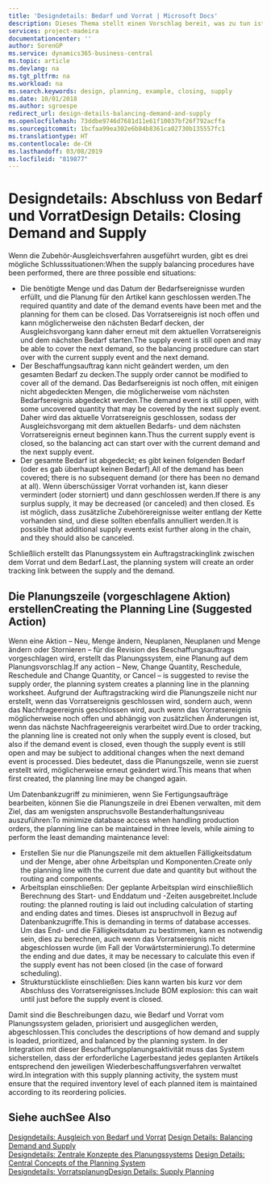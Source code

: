 ```yaml
---
title: 'Designdetails: Bedarf und Vorrat | Microsoft Docs'
description: Dieses Thema stellt einen Vorschlag bereit, was zu tun ist, nachdem Sie das Zubehör-Ausgleichsverfahren ausgeführt haben.
services: project-madeira
documentationcenter: ''
author: SorenGP
ms.service: dynamics365-business-central
ms.topic: article
ms.devlang: na
ms.tgt_pltfrm: na
ms.workload: na
ms.search.keywords: design, planning, example, closing, supply
ms.date: 10/01/2018
ms.author: sgroespe
redirect_url: design-details-balancing-demand-and-supply
ms.openlocfilehash: 73ddbe9746d7681d11e61f10037bf26f792acffa
ms.sourcegitcommit: 1bcfaa99ea302e6b84b8361ca02730b135557fc1
ms.translationtype: HT
ms.contentlocale: de-CH
ms.lasthandoff: 03/08/2019
ms.locfileid: "819877"
---
```

# <a name="design-details-closing-demand-and-supply"></a><span data-ttu-id="37845-103">Designdetails: Abschluss von Bedarf und Vorrat</span><span class="sxs-lookup"><span data-stu-id="37845-103">Design Details: Closing Demand and Supply</span></span>
<span data-ttu-id="37845-104">Wenn die Zubehör-Ausgleichsverfahren ausgeführt wurden, gibt es drei mögliche Schlusssituationen:</span><span class="sxs-lookup"><span data-stu-id="37845-104">When the supply balancing procedures have been performed, there are three possible end situations:</span></span>  

* <span data-ttu-id="37845-105">Die benötigte Menge und das Datum der Bedarfsereignisse wurden erfüllt, und die Planung für den Artikel kann geschlossen werden.</span><span class="sxs-lookup"><span data-stu-id="37845-105">The required quantity and date of the demand events have been met and the planning for them can be closed.</span></span> <span data-ttu-id="37845-106">Das Vorratsereignis ist noch offen und kann möglicherweise den nächsten Bedarf decken, der Ausgleichsvorgang kann daher erneut mit dem aktuellen Vorratsereignis und dem nächsten Bedarf starten.</span><span class="sxs-lookup"><span data-stu-id="37845-106">The supply event is still open and may be able to cover the next demand, so the balancing procedure can start over with the current supply event and the next demand.</span></span>  
* <span data-ttu-id="37845-107">Der Beschaffungsauftrag kann nicht geändert werden, um den gesamten Bedarf zu decken.</span><span class="sxs-lookup"><span data-stu-id="37845-107">The supply order cannot be modified to cover all of the demand.</span></span> <span data-ttu-id="37845-108">Das Bedarfsereignis ist noch offen, mit einigen nicht abgedeckten Mengen, die möglicherweise vom nächsten Bedarfsereignis abgedeckt werden.</span><span class="sxs-lookup"><span data-stu-id="37845-108">The demand event is still open, with some uncovered quantity that may be covered by the next supply event.</span></span> <span data-ttu-id="37845-109">Daher wird das aktuelle Vorratsereignis geschlossen, sodass der Ausgleichsvorgang mit dem aktuellen Bedarfs- und dem nächsten Vorratsereignis erneut beginnen kann.</span><span class="sxs-lookup"><span data-stu-id="37845-109">Thus the current supply event is closed, so the balancing act can start over with the current demand and the next supply event.</span></span>  
* <span data-ttu-id="37845-110">Der gesamte Bedarf ist abgedeckt; es gibt keinen folgenden Bedarf (oder es gab überhaupt keinen Bedarf).</span><span class="sxs-lookup"><span data-stu-id="37845-110">All of the demand has been covered; there is no subsequent demand (or there has been no demand at all).</span></span> <span data-ttu-id="37845-111">Wenn überschüssiger Vorrat vorhanden ist, kann dieser vermindert (oder storniert) und dann geschlossen werden.</span><span class="sxs-lookup"><span data-stu-id="37845-111">If there is any surplus supply, it may be decreased (or canceled) and then closed.</span></span> <span data-ttu-id="37845-112">Es ist möglich, dass zusätzliche Zubehörereignisse weiter entlang der Kette vorhanden sind, und diese sollten ebenfalls annulliert werden.</span><span class="sxs-lookup"><span data-stu-id="37845-112">It is possible that additional supply events exist further along in the chain, and they should also be canceled.</span></span>  

<span data-ttu-id="37845-113">Schließlich erstellt das Planungssystem ein Auftragstrackinglink zwischen dem Vorrat und dem Bedarf.</span><span class="sxs-lookup"><span data-stu-id="37845-113">Last, the planning system will create an order tracking link between the supply and the demand.</span></span>  

## <a name="creating-the-planning-line-suggested-action"></a><span data-ttu-id="37845-114">Die Planungszeile (vorgeschlagene Aktion) erstellen</span><span class="sxs-lookup"><span data-stu-id="37845-114">Creating the Planning Line (Suggested Action)</span></span>  
<span data-ttu-id="37845-115">Wenn eine Aktion – Neu, Menge ändern, Neuplanen, Neuplanen und Menge ändern oder Stornieren – für die Revision des Beschaffungsauftrags vorgeschlagen wird, erstellt das Planungssystem, eine Planung auf dem Planungsvorschlag.</span><span class="sxs-lookup"><span data-stu-id="37845-115">If any action – New, Change Quantity, Reschedule, Reschedule and Change Quantity, or Cancel – is suggested to revise the supply order, the planning system creates a planning line in the planning worksheet.</span></span> <span data-ttu-id="37845-116">Aufgrund der Auftragstracking wird die Planungszeile nicht nur erstellt, wenn das Vorratsereignis geschlossen wird, sondern auch, wenn das Nachfrageereignis geschlossen wird, auch wenn das Vorratsereignis möglicherweise noch offen und abhängig von zusätzlichen Änderungen ist, wenn das nächste Nachfrageereignis verarbeitet wird.</span><span class="sxs-lookup"><span data-stu-id="37845-116">Due to order tracking, the planning line is created not only when the supply event is closed, but also if the demand event is closed, even though the supply event is still open and may be subject to additional changes when the next demand event is processed.</span></span> <span data-ttu-id="37845-117">Dies bedeutet, dass die Planungszeile, wenn sie zuerst erstellt wird, möglicherweise erneut geändert wird.</span><span class="sxs-lookup"><span data-stu-id="37845-117">This means that when first created, the planning line may be changed again.</span></span>  

<span data-ttu-id="37845-118">Um Datenbankzugriff zu minimieren, wenn Sie Fertigungsaufträge bearbeiten, können Sie die Planungszeile in drei Ebenen verwalten, mit dem Ziel, das am wenigsten anspruchsvolle Bestanderhaltungsniveau auszuführen:</span><span class="sxs-lookup"><span data-stu-id="37845-118">To minimize database access when handling production orders, the planning line can be maintained in three levels, while aiming to perform the least demanding maintenance level:</span></span>  

* <span data-ttu-id="37845-119">Erstellen Sie nur die Planungszeile mit dem aktuellen Fälligkeitsdatum und der Menge, aber ohne Arbeitsplan und Komponenten.</span><span class="sxs-lookup"><span data-stu-id="37845-119">Create only the planning line with the current due date and quantity but without the routing and components.</span></span>  
* <span data-ttu-id="37845-120">Arbeitsplan einschließen: Der geplante Arbeitsplan wird einschließlich Berechnung des Start- und Enddatum und -Zeiten ausgebreitet.</span><span class="sxs-lookup"><span data-stu-id="37845-120">Include routing: the planned routing is laid out including calculation of starting and ending dates and times.</span></span> <span data-ttu-id="37845-121">Dieses ist anspruchvoll in Bezug auf Datenbankzugriffe.</span><span class="sxs-lookup"><span data-stu-id="37845-121">This is demanding in terms of database accesses.</span></span> <span data-ttu-id="37845-122">Um das End- und die Fälligkeitsdatum zu bestimmen, kann es notwendig sein, dies zu berechnen, auch wenn das Vorratsereignis nicht abgeschlossen wurde (im Fall der Vorwärtsterminierung).</span><span class="sxs-lookup"><span data-stu-id="37845-122">To determine the ending and due dates, it may be necessary to calculate this even if the supply event has not been closed (in the case of forward scheduling).</span></span>  
* <span data-ttu-id="37845-123">Strukturstückliste einschließen: Dies kann warten bis kurz vor dem Abschluss des Vorratsereignisses.</span><span class="sxs-lookup"><span data-stu-id="37845-123">Include BOM explosion: this can wait until just before the supply event is closed.</span></span>  

<span data-ttu-id="37845-124">Damit sind die Beschreibungen dazu, wie Bedarf und Vorrat vom Planungssystem geladen, priorisiert und ausgeglichen werden, abgeschlossen.</span><span class="sxs-lookup"><span data-stu-id="37845-124">This concludes the descriptions of how demand and supply is loaded, prioritized, and balanced by the planning system.</span></span> <span data-ttu-id="37845-125">In der Integration mit dieser Beschaffungsplanungsaktivität muss das System sicherstellen, dass der erforderliche Lagerbestand jedes geplanten Artikels entsprechend den jeweiligen Wiederbeschaffungsverfahren verwaltet wird.</span><span class="sxs-lookup"><span data-stu-id="37845-125">In integration with this supply planning activity, the system must ensure that the required inventory level of each planned item is maintained according to its reordering policies.</span></span>  

## <a name="see-also"></a><span data-ttu-id="37845-126">Siehe auch</span><span class="sxs-lookup"><span data-stu-id="37845-126">See Also</span></span>  
<span data-ttu-id="37845-127">[Designdetails: Ausgleich von Bedarf und Vorrat](design-details-balancing-demand-and-supply.md) </span><span class="sxs-lookup"><span data-stu-id="37845-127">[Design Details: Balancing Demand and Supply](design-details-balancing-demand-and-supply.md) </span></span>  
<span data-ttu-id="37845-128">[Designdetails: Zentrale Konzepte des Planungssystems](design-details-central-concepts-of-the-planning-system.md) </span><span class="sxs-lookup"><span data-stu-id="37845-128">[Design Details: Central Concepts of the Planning System](design-details-central-concepts-of-the-planning-system.md) </span></span>  
[<span data-ttu-id="37845-129">Designdetails: Vorratsplanung</span><span class="sxs-lookup"><span data-stu-id="37845-129">Design Details: Supply Planning</span></span>](design-details-supply-planning.md)
